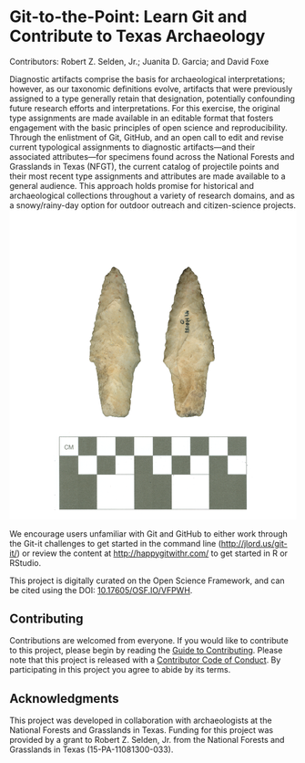# Git-to-the-Point: Learn Git and Contribute to Texas Archaeology

Contributors: Robert Z. Selden, Jr.; Juanita D. Garcia; and David Foxe

Diagnostic artifacts comprise the basis for archaeological interpretations; however, as our taxonomic definitions evolve, artifacts that were previously assigned to a type generally retain that designation, potentially confounding future research efforts and interpretations. For this exercise, the original type assignments are made available in an editable format that fosters engagement with the basic principles of open science and reproducibility. Through the enlistment of Git, GitHub, and an open call to edit and revise current typological assignments to diagnostic artifacts&mdash;and their associated attributes&mdash;for specimens found across the National Forests and Grasslands in Texas (NFGT), the current catalog of projectile points and their most recent type assignments and attributes are made available to a general audience. This approach holds promise for historical and archaeological collections throughout a variety of research domains, and as a snowy/rainy-day option for outdoor outreach and citizen-science projects.
![](img/41HO54-Point1.png)

We encourage users unfamiliar with Git and GitHub to either work through the Git-it challenges to get started in the command line (http://jlord.us/git-it/) or review the content at http://happygitwithr.com/ to get started in R or RStudio.

This project is digitally curated on the Open Science Framework, and can be cited using the DOI: [10.17605/OSF.IO/VFPWH](https://osf.io/vfpwh/).

## Contributing

Contributions are welcomed from everyone. If you would like to contribute to this project, please begin by reading the [Guide to Contributing](CONTRIBUTING.md). Please note that this project is released with a [Contributor Code of Conduct](CONDUCT.md). By participating in this project you agree to abide by its terms.

## Acknowledgments

This project was developed in collaboration with archaeologists at the National Forests and Grasslands in Texas. Funding for this project was provided by a grant to Robert Z. Selden, Jr. from the National Forests and Grasslands in Texas (15-PA-11081300-033).
